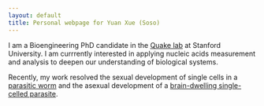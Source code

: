 ```yaml
---
layout: default
title: Personal webpage for Yuan Xue (Soso)
---
```


I am a Bioengineering PhD candidate in the [Quake lab](https://quakelab.stanford.edu/) at Stanford University. I am currrently interested in applying nucleic acids measurement and analysis to deepen our understanding of biological systems.

Recently, my work resolved the sexual development of single cells in a [parasitic worm](https://elifesciences.org/articles/48994) and the asexual development of a [brain-dwelling single-celled parasite](https://github.com/xuesoso/singleToxoplasmaSeq).


